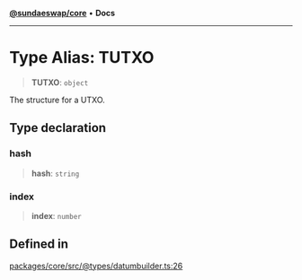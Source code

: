 [**@sundaeswap/core**](../../README.md) • **Docs**

***

# Type Alias: TUTXO

> **TUTXO**: `object`

The structure for a UTXO.

## Type declaration

### hash

> **hash**: `string`

### index

> **index**: `number`

## Defined in

[packages/core/src/@types/datumbuilder.ts:26](https://github.com/SundaeSwap-finance/sundae-sdk/blob/main/packages/core/src/@types/datumbuilder.ts#L26)
